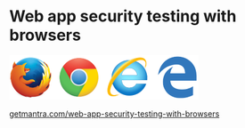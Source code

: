 # Web app security testing with browsers    
![Browsers](browsers-small.png)    

[getmantra.com/web-app-security-testing-with-browsers](https://getmantra.com/web-app-security-testing-with-browsers/)   
    
    
